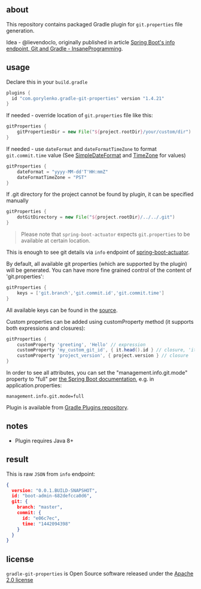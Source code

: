 ## about

This repository contains packaged Gradle plugin for `git.properties` file generation.

Idea - @lievendoclo, originally published in article [Spring Boot's info endpoint, Git and Gradle - InsaneProgramming](http://www.insaneprogramming.be/article/2014/08/15/spring-boot-info-git/).

## usage

Declare this in your `build.gradle`

```groovy
plugins {
  id "com.gorylenko.gradle-git-properties" version "1.4.21"
}
```

If needed - override location of `git.properties` file like this:
```groovy
gitProperties {
    gitPropertiesDir = new File("${project.rootDir}/your/custom/dir")
}
```

If needed - use `dateFormat` and `dateFormatTimeZone` to format `git.commit.time` value (See [SimpleDateFormat](http://docs.oracle.com/javase/7/docs/api/java/text/SimpleDateFormat.html) and [TimeZone](http://docs.oracle.com/javase/7/docs/api/java/util/TimeZone.html) for values)
```groovy
gitProperties {
    dateFormat = "yyyy-MM-dd'T'HH:mmZ"
    dateFormatTimeZone = "PST"
}
```

If .git directory for the project cannot be found by plugin, it can be specified manually
```groovy
gitProperties {
    dotGitDirectory = new File("${project.rootDir}/../../.git")
}
```

> Please note that `spring-boot-actuator` expects `git.properties` to be available at certain location.

This is enough to see git details via `info` endpoint of [spring-boot-actuator](http://docs.spring.io/spring-boot/docs/current/reference/htmlsingle/#production-ready).

By default, all available git properties (which are supported by the plugin) will be generated. You can have more fine grained control of the content of 'git.properties':
```groovy
gitProperties {
    keys = ['git.branch','git.commit.id','git.commit.time']
}
```
All available keys can be found in the [source](https://github.com/n0mer/gradle-git-properties/blob/master/src/main/groovy/com/gorylenko/GitPropertiesPlugin.groovy).

Custom properties can be added using customProperty method (it supports both expressions and closures):
```groovy
gitProperties {
    customProperty 'greeting', 'Hello' // expression
    customProperty 'my_custom_git_id', { it.head().id } // closure, 'it' is an instance of org.ajoberstar.grgit.Grgit
    customProperty 'project_version', { project.version } // closure
}
```

In order to see all attributes, you can set the "management.info.git.mode" property to "full" per [the Spring Boot documentation](https://docs.spring.io/spring-boot/docs/current/reference/html/production-ready-endpoints.html#production-ready-application-info-git), e.g. in application.properties:

`management.info.git.mode=full`

Plugin is available from [Gradle Plugins repository](https://plugins.gradle.org/plugin/com.gorylenko.gradle-git-properties).

## notes
* Plugin requires Java 8+

## result

This is raw `JSON` from `info` endpoint:

```json
{
  version: "0.0.1.BUILD-SNAPSHOT",
  id: "boot-admin-682defcca0d6",
  git: {
    branch: "master",
    commit: {
      id: "e06c7ec",
      time: "1442094398"
    }
  }
}
```

## license

`gradle-git-properties` is Open Source software released under the [Apache 2.0 license](http://www.apache.org/licenses/LICENSE-2.0.html)
